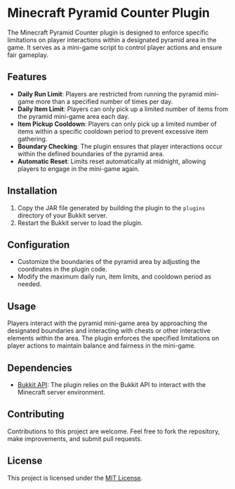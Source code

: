# Minecraft Pyramid Counter Plugin

The Minecraft Pyramid Counter plugin is designed to enforce specific limitations on player interactions within a designated pyramid area in the game. It serves as a mini-game script to control player actions and ensure fair gameplay.

## Features

- **Daily Run Limit**: Players are restricted from running the pyramid mini-game more than a specified number of times per day.
- **Daily Item Limit**: Players can only pick up a limited number of items from the pyramid mini-game area each day.
- **Item Pickup Cooldown**: Players can only pick up a limited number of items within a specific cooldown period to prevent excessive item gathering.
- **Boundary Checking**: The plugin ensures that player interactions occur within the defined boundaries of the pyramid area.
- **Automatic Reset**: Limits reset automatically at midnight, allowing players to engage in the mini-game again.

## Installation

1. Copy the JAR file generated by building the plugin to the `plugins` directory of your Bukkit server.
2. Restart the Bukkit server to load the plugin.

## Configuration

- Customize the boundaries of the pyramid area by adjusting the coordinates in the plugin code.
- Modify the maximum daily run, item limits, and cooldown period as needed.

## Usage

Players interact with the pyramid mini-game area by approaching the designated boundaries and interacting with chests or other interactive elements within the area. The plugin enforces the specified limitations on player actions to maintain balance and fairness in the mini-game.

## Dependencies

- [Bukkit API](https://bukkit.gamepedia.com/Bukkit_API): The plugin relies on the Bukkit API to interact with the Minecraft server environment.

## Contributing

Contributions to this project are welcome. Feel free to fork the repository, make improvements, and submit pull requests.

## License

This project is licensed under the [MIT License](LICENSE).
